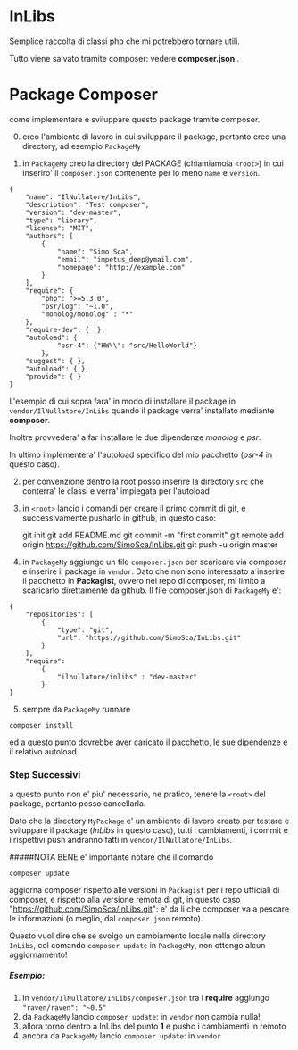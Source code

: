 InLibs
======

Semplice raccolta di classi php che mi potrebbero tornare utili.

Tutto viene salvato tramite composer: vedere **composer.json** .




Package Composer
================
come implementare e sviluppare questo package tramite composer.

0. creo l'ambiente di lavoro in cui sviluppare il package, pertanto creo una directory, ad esempio `PackageMy`

1. in `PackageMy` creo la directory del PACKAGE (chiamiamola `<root>`) in cui inseriro' il `composer.json` contenente per lo meno `name` e `version`. 
 
````
{
    "name": "IlNullatore/InLibs",
    "description": "Test composer",
    "version": "dev-master",
    "type": "library",
    "license": "MIT",
    "authors": [
        {
            "name": "Simo Sca",
            "email": "impetus_deep@ymail.com",
            "homepage": "http://example.com"
        }
    ],
    "require": {
        "php": ">=5.3.0",
        "psr/log": "~1.0",
        "monolog/monolog" : "*"
    },
    "require-dev": {  },
    "autoload": {
            "psr-4": {"HW\\": "src/HelloWorld"}
        },
    "suggest": { },
    "autoload": { },
    "provide": { }
}
````
L'esempio di cui sopra fara' in modo di installare il package in `vendor/IlNullatore/InLibs` quando il package verra' installato mediante **composer**.

Inoltre provvedera' a far installare le due dipendenze *monolog* e *psr*.

In ultimo implementera' l'autoload specifico del mio pacchetto (*psr-4* in questo caso).

2. per convenzione dentro la root posso inserire la directory `src` che conterra' le classi e verra' impiegata per l'autoload

3. in `<root>` lancio i comandi per creare il primo commit di git, e successivamente pusharlo in github, in questo caso:

    git init
    git add README.md
    git commit -m "first commit"
    git remote add origin https://github.com/SimoSca/InLibs.git
    git push -u origin master

4. in `PackageMy` aggiungo un file `composer.json` per scaricare via composer e inserire il package in `vendor`. Dato che non sono interessato a inserire il pacchetto in **Packagist**, ovvero nei repo di composer, mi limito a scaricarlo direttamente da github. Il file composer.json di `PackageMy` e':

````
{
    "repositories": [
        {
            "type": "git",
            "url": "https://github.com/SimoSca/InLibs.git"
        }
    ],
    "require":
        {
            "ilnullatore/inlibs" : "dev-master"
        }
}
````

5. sempre da `PackageMy` runnare
````
composer install
````

ed a questo punto dovrebbe aver caricato il pacchetto, le sue dipendenze e il relativo autoload.

### Step Successivi

a questo punto non e' piu' necessario, ne pratico, tenere la `<root>` del package, pertanto posso cancellarla.

Dato che la directory `MyPackage` e' un ambiente di lavoro creato per testare e sviluppare il package (*InLibs* in questo caso), tutti i cambiamenti, i commit e i rispettivi push andranno fatti in `vendor/IlNullatore/InLibs`.

#####NOTA BENE
e' importante notare che il comando 
````
composer update
````

aggiorna composer rispetto alle versioni in `Packagist` per i repo ufficiali di composer, e rispetto alla versione remota di git, in questo caso "https://github.com/SimoSca/InLibs.git": e' da li che composer va a pescare le informazioni (o meglio, dal `composer.json` remoto).

Questo vuol dire che se svolgo un cambiamento locale nella directory `InLibs`, col comando `composer update` in `PackageMy`, non ottengo alcun aggiornamento!

##### Esempio:
1. in `vendor/IlNullatore/InLibs/composer.json` tra i **require** aggiungo `"raven/raven": "~0.5"`
2. da `PackageMy` lancio `composer update`: in `vendor` non cambia nulla!
3. allora torno dentro a InLibs del punto **1** e pusho i cambiamenti in remoto
4. ancora da `PackageMy` lancio `composer update`: in `vendor`